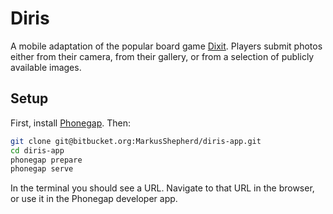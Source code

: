 # Diris #

A mobile adaptation of the popular board game [Dixit](https://en.wikipedia.org/wiki/Dixit_(card_game)). Players submit photos either from their camera, from their gallery, or from a selection of publicly available images.

## Setup ##

First, install [Phonegap](http://phonegap.com/). Then:

```bash
git clone git@bitbucket.org:MarkusShepherd/diris-app.git
cd diris-app
phonegap prepare
phonegap serve
```
In the terminal you should see a URL. Navigate to that URL in the browser, or use it in the Phonegap developer app.
